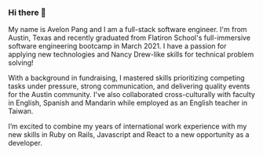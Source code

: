 ### Hi there 👋


My name is Avelon Pang and I am a full-stack software engineer. I'm from Austin, Texas and recently graduated from Flatiron School's full-immersive software engineering bootcamp in March 2021. I have a passion for applying new technologies and Nancy Drew-like skills for technical problem solving! 

With a background in fundraising, I mastered skills prioritizing competing tasks under pressure, strong communication, and delivering quality events for the Austin community. I've also collaborated cross-culturally with faculty in English, Spanish and Mandarin while employed as an English teacher in Taiwan.

I’m excited to combine my years of international work experience with my new skills in Ruby on Rails, Javascript and React to a new opportunity as a developer.

